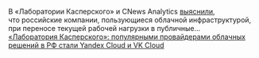 <!--2025-01-10 14:47:16-->
<div class="yb">
  <div class="rss smaller1 habr"><p>В «Лаборатории Касперского» и CNews Analytics <a href="https://www.kaspersky.ru/about/press-releases/laboratoriya-kasperskogo-vyyasnila-kakie-provajdery-oblachnyh-reshenij-populyarny-v-rossii" rel="noopener noreferrer nofollow">выяснили</a>, что&nbsp;российские компании, пользующиеся облачной инфраструктурой, при&nbsp;переносе текущей рабочей нагрузки в&nbsp;публичные... <br><a class="light" href="https://habr.com/ru/news/872858/?utm_source=habrahabr&utm_medium=rss&utm_campaign=872858">«Лаборатория Касперского»: популярными провайдерами облачных решений в РФ стали Yandex Cloud и VK Cloud</a></div>
</div>
